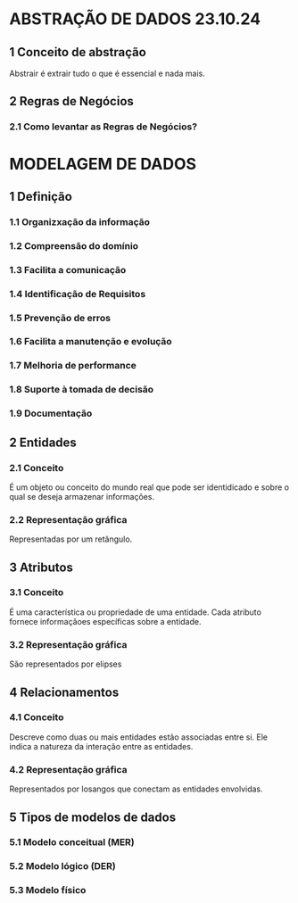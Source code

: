 # ABSTRAÇÃO DE DADOS 23.10.24

## 1 Conceito de abstração

Abstrair é extrair tudo o que é essencial e nada mais.

## 2 Regras de Negócios

### 2.1 Como levantar as Regras de Negócios?

# MODELAGEM DE DADOS

## 1 Definição

### 1.1 Organizxação da informação

### 1.2 Compreensão do domínio

### 1.3 Facilita a comunicação

### 1.4 Identificação de Requisitos

### 1.5 Prevenção de erros

### 1.6 Facilita a manutenção e evolução

### 1.7 Melhoria de performance

### 1.8 Suporte à tomada de decisão

### 1.9 Documentação

## 2 Entidades

### 2.1 Conceito

É um objeto ou conceito do mundo real que pode ser identidicado e sobre o qual se deseja armazenar informações.

### 2.2 Representação gráfica
Representadas por um retângulo.

## 3 Atributos

### 3.1 Conceito
É uma característica ou propriedade de uma entidade. Cada atributo fornece informaçãoes específicas sobre a entidade.

### 3.2 Representação gráfica
São representados por elipses

## 4 Relacionamentos

### 4.1 Conceito
Descreve como duas ou mais entidades estão associadas entre si. Ele indica a natureza da interação entre as entidades.

### 4.2 Representação gráfica
Representados por losangos que conectam as entidades envolvidas.

## 5 Tipos de modelos de dados

### 5.1 Modelo conceitual (MER)
### 5.2 Modelo lógico (DER)
### 5.3 Modelo físico
